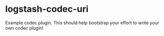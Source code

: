 # logstash-codec-uri
Example codec plugin. This should help bootstrap your effort to write your own codec plugin!
